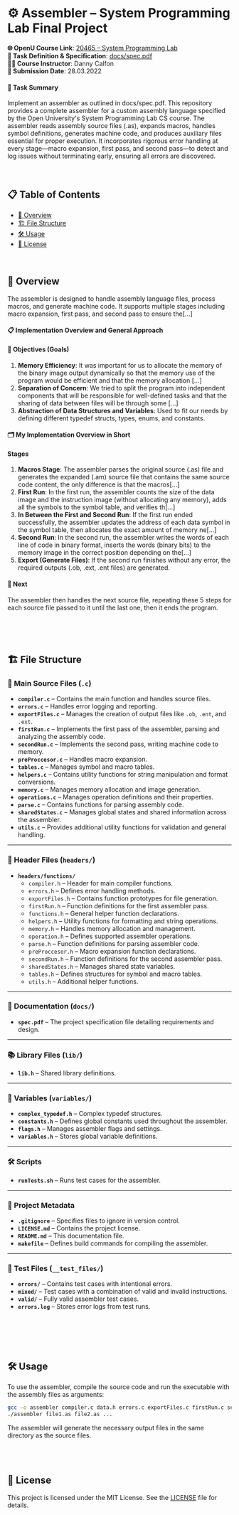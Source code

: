 # ⚙️ Assembler – System Programming Lab Final Project

**🌐 OpenU Course Link**: [20465 – System Programming Lab](https://www.openu.ac.il/courses/20465.htm)  
**📑 Task Definition & Specification**: [docs/spec.pdf](docs/spec.pdf)  
**👨‍🏫 Course Instructor**: Danny Calfon  
**📅 Submission Date**: 28.03.2022  

#### 📝 Task Summary
Implement an assembler as outlined in docs/spec.pdf. This repository provides a complete assembler for a custom assembly language specified by the Open University's System Programming Lab CS course. 
The assembler reads assembly source files (.as), expands macros, handles symbol definitions, generates machine code, and produces auxiliary files essential for proper execution. 
It incorporates rigorous error handling at every stage—macro expansion, first pass, and second pass—to detect and log issues without terminating early, ensuring all errors are discovered.
<br><br><br>
## 📋 Table of Contents

- [🌟 Overview](#overview)
- [🏗️ File Structure](#%EF%B8%8F-file-structure)
- [🛠️ Usage](#%EF%B8%8F-usage)
- [📜 License](#-license)
<br><br><br>
## 🌟 Overview
The assembler is designed to handle assembly language files, process macros, and generate machine code. It supports multiple stages including macro expansion, first pass, and second pass to ensure the[...]
#### 📋 Implementation Overview and General Approach
#### 🎯 Objectives (Goals)
1. **Memory Efficiency**: It was important for us to allocate the memory of the binary image output dynamically so that the memory use of the program would be efficient and that the memory allocation [...]
2. **Separation of Concern**: We tried to split the program into independent components that will be responsible for well-defined tasks and that the sharing of data between files will be through some [...]
3. **Abstraction of Data Structures and Variables**: Used to fit our needs by defining different typedef structs, types, enums, and constants.
#### 🗂️ My Implementation Overview in Short
#### Stages
1. **Macros Stage**: The assembler parses the original source (.as) file and generates the expanded (.am) source file that contains the same source code content, the only difference is that the macros[...]
2. **First Run**: In the first run, the assembler counts the size of the data image and the instruction image (without allocating any memory), adds all the symbols to the symbol table, and verifies th[...]
3. **In Between the First and Second Run**: If the first run ended successfully, the assembler updates the address of each data symbol in the symbol table, then allocates the exact amount of memory ne[...]
4. **Second Run**: In the second run, the assembler writes the words of each line of code in binary format, inserts the words (binary bits) to the memory image in the correct position depending on the[...]
5. **Export (Generate Files)**: If the second run finishes without any error, the required outputs (.ob, .ext, .ent files) are generated.
#### 🔄 Next
The assembler then handles the next source file, repeating these 5 steps for each source file passed to it until the last one, then it ends the program.

<br><br><br>

## 🏗️ **File Structure**

### **📄 Main Source Files (`.c`)**
- **`compiler.c`** – Contains the main function and handles source files.
- **`errors.c`** – Handles error logging and reporting.
- **`exportFiles.c`** – Manages the creation of output files like `.ob`, `.ent`, and `.ext`.
- **`firstRun.c`** – Implements the first pass of the assembler, parsing and analyzing the assembly code.
- **`secondRun.c`** – Implements the second pass, writing machine code to memory.
- **`preProccesor.c`** – Handles macro expansion.
- **`tables.c`** – Manages symbol and macro tables.
- **`helpers.c`** – Contains utility functions for string manipulation and format conversions.
- **`memory.c`** – Manages memory allocation and image generation.
- **`operations.c`** – Manages operation definitions and their properties.
- **`parse.c`** – Contains functions for parsing assembly code.
- **`sharedStates.c`** – Manages global states and shared information across the assembler.
- **`utils.c`** – Provides additional utility functions for validation and general handling.

---

### **📂 Header Files (`headers/`)**
- **`headers/functions/`**
  - `compiler.h` – Header for main compiler functions.
  - `errors.h` – Defines error handling methods.
  - `exportFiles.h` – Contains function prototypes for file generation.
  - `firstRun.h` – Function definitions for the first assembler pass.
  - `functions.h` – General helper function declarations.
  - `helpers.h` – Utility functions for formatting and string operations.
  - `memory.h` – Handles memory allocation and management.
  - `operation.h` – Defines supported assembler operations.
  - `parse.h` – Function definitions for parsing assembler code.
  - `preProccesor.h` – Macro expansion function declarations.
  - `secondRun.h` – Function definitions for the second assembler pass.
  - `sharedStates.h` – Manages shared state variables.
  - `tables.h` – Defines structures for symbol and macro tables.
  - `utils.h` – Additional helper functions.

---

### **📜 Documentation (`docs/`)**
- **`spec.pdf`** – The project specification file detailing requirements and design.

---

### **📚 Library Files (`lib/`)**
- **`lib.h`** – Shared library definitions.

---

### **🔢 Variables (`variables/`)**
- **`complex_typedef.h`** – Complex typedef structures.
- **`constants.h`** – Defines global constants used throughout the assembler.
- **`flags.h`** – Manages assembler flags and settings.
- **`variables.h`** – Stores global variable definitions.

---

### **🛠️ Scripts**
- **`runTests.sh`** – Runs test cases for the assembler.

---

### **📁 Project Metadata**
- **`.gitignore`** – Specifies files to ignore in version control.
- **`LICENSE.md`** – Contains the project license.
- **`README.md`** – This documentation file.
- **`makefile`** – Defines build commands for compiling the assembler.

---

### **🧪 Test Files (`__test_files/`)**
- **`errors/`** – Contains test cases with intentional errors.
- **`mixed/`** – Test cases with a combination of valid and invalid instructions.
- **`valid/`** – Fully valid assembler test cases.
- **`errors.log`** – Stores error logs from test runs.

<br><br><br><br>
## 🛠️ Usage

To use the assembler, compile the source code and run the executable with the assembly files as arguments:

```sh
gcc -o assembler compiler.c data.h errors.c exportFiles.c firstRun.c secondRun.c preProccesor.c tables.c helpers.c memory.c operations.c parse.c sharedStates.c utils.c
./assembler file1.as file2.as ...
```

The assembler will generate the necessary output files in the same directory as the source files.
<br><br><br><br>
## 📜 License
This project is licensed under the MIT License. See the [LICENSE](LICENSE) file for details.
